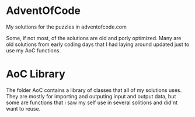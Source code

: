 # AdventOfCode
My solutions for the puzzles in adventofcode.com

Some, if not most, of the solutions are old and porly optimized. Many are old solutions from early coding days that I had laying around updated just to use my AoC functions.


# AoC Library
The folder AoC contains a library of classes that all of my solutions uses. They are mostly for importing and outputing input and output data, but some are functions that i saw my self use in several solitions and did'nt want to reuse. 
